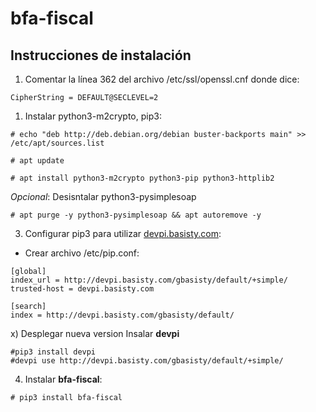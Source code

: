 # bfa-fiscal

## Instrucciones de instalación

1) Comentar la línea 362 del archivo /etc/ssl/openssl.cnf donde dice:
```
CipherString = DEFAULT@SECLEVEL=2
```

1) Instalar python3-m2crypto, pip3:

```
# echo "deb http://deb.debian.org/debian buster-backports main" >> /etc/apt/sources.list

# apt update

# apt install python3-m2crypto python3-pip python3-httplib2
```

*Opcional*: Desisntalar python3-pysimplesoap

```
# apt purge -y python3-pysimplesoap && apt autoremove -y
```


3) Configurar pip3 para utilizar [devpi.basisty.com](http://devpi.basisty.com):

* Crear archivo /etc/pip.conf:
```
[global]
index_url = http://devpi.basisty.com/gbasisty/default/+simple/
trusted-host = devpi.basisty.com

[search]
index = http://devpi.basisty.com/gbasisty/default/
```
x) Desplegar nueva version Insalar **devpi** 

```
#pip3 install devpi
#devpi use http://devpi.basisty.com/gbasisty/default/+simple/
```


4) Instalar **bfa-fiscal**:
```
# pip3 install bfa-fiscal
```